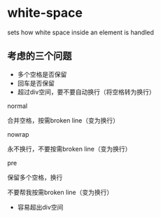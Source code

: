 # white-space

sets how white space inside an element is handled



## 考虑的三个问题

- 多个空格是否保留
- 回车是否保留
- 超过div空间，要不要自动换行（将空格转为换行）

normal

合并空格，按需broken line（变为换行）


nowrap

永不换行，不要按需broken line（变为换行）

pre

保留多个空格，换行

不要帮我按需broken line（变为换行）

- 容易超出div空间

